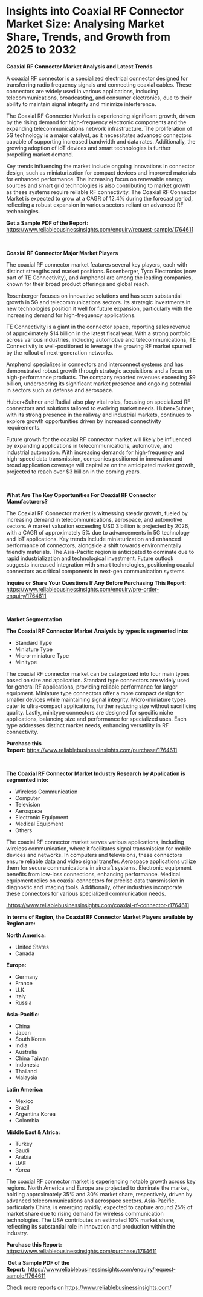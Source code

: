<p><h1>Insights into Coaxial RF Connector Market Size: Analysing Market Share, Trends, and Growth from 2025 to 2032</h1></p><p><strong>Coaxial RF Connector Market Analysis and Latest Trends</strong></p>
<p><p>A coaxial RF connector is a specialized electrical connector designed for transferring radio frequency signals and connecting coaxial cables. These connectors are widely used in various applications, including telecommunications, broadcasting, and consumer electronics, due to their ability to maintain signal integrity and minimize interference.</p><p>The Coaxial RF Connector Market is experiencing significant growth, driven by the rising demand for high-frequency electronic components and the expanding telecommunications network infrastructure. The proliferation of 5G technology is a major catalyst, as it necessitates advanced connectors capable of supporting increased bandwidth and data rates. Additionally, the growing adoption of IoT devices and smart technologies is further propelling market demand.</p><p>Key trends influencing the market include ongoing innovations in connector design, such as miniaturization for compact devices and improved materials for enhanced performance. The increasing focus on renewable energy sources and smart grid technologies is also contributing to market growth as these systems require reliable RF connectivity. The Coaxial RF Connector Market is expected to grow at a CAGR of 12.4% during the forecast period, reflecting a robust expansion in various sectors reliant on advanced RF technologies.</p></p>
<p><strong>Get a Sample PDF of the Report:&nbsp;</strong> <a href="https://www.reliablebusinessinsights.com/enquiry/request-sample/1764611?utm_campaign=3050&utm_medium=2&utm_source=Github&utm_content=ia&utm_term=06042025&utm_id=coaxial-rf-connector">https://www.reliablebusinessinsights.com/enquiry/request-sample/1764611</a></p>
<p>&nbsp;</p>
<p><strong>Coaxial RF Connector Major Market Players</strong></p>
<p><p>The coaxial RF connector market features several key players, each with distinct strengths and market positions. Rosenberger, Tyco Electronics (now part of TE Connectivity), and Amphenol are among the leading companies, known for their broad product offerings and global reach. </p><p>Rosenberger focuses on innovative solutions and has seen substantial growth in 5G and telecommunications sectors. Its strategic investments in new technologies position it well for future expansion, particularly with the increasing demand for high-frequency applications.</p><p>TE Connectivity is a giant in the connector space, reporting sales revenue of approximately $14 billion in the latest fiscal year. With a strong portfolio across various industries, including automotive and telecommunications, TE Connectivity is well-positioned to leverage the growing RF market spurred by the rollout of next-generation networks.</p><p>Amphenol specializes in connectors and interconnect systems and has demonstrated robust growth through strategic acquisitions and a focus on high-performance products. The company reported revenues exceeding $9 billion, underscoring its significant market presence and ongoing potential in sectors such as defense and aerospace.</p><p>Huber+Suhner and Radiall also play vital roles, focusing on specialized RF connectors and solutions tailored to evolving market needs. Huber+Suhner, with its strong presence in the railway and industrial markets, continues to explore growth opportunities driven by increased connectivity requirements.</p><p>Future growth for the coaxial RF connector market will likely be influenced by expanding applications in telecommunications, automotive, and industrial automation. With increasing demands for high-frequency and high-speed data transmission, companies positioned in innovation and broad application coverage will capitalize on the anticipated market growth, projected to reach over $3 billion in the coming years.</p></p>
<p>&nbsp;</p>
<p><strong>What Are The Key Opportunities For Coaxial RF Connector Manufacturers?</strong></p>
<p><p>The Coaxial RF Connector market is witnessing steady growth, fueled by increasing demand in telecommunications, aerospace, and automotive sectors. A market valuation exceeding USD 3 billion is projected by 2026, with a CAGR of approximately 5% due to advancements in 5G technology and IoT applications. Key trends include miniaturization and enhanced performance of connectors, alongside a shift towards environmentally friendly materials. The Asia-Pacific region is anticipated to dominate due to rapid industrialization and technological investment. Future outlook suggests increased integration with smart technologies, positioning coaxial connectors as critical components in next-gen communication systems.</p></p>
<p><strong>Inquire or Share Your Questions If Any Before Purchasing This Report:</strong> <a href="https://www.reliablebusinessinsights.com/enquiry/pre-order-enquiry/1764611?utm_campaign=3050&utm_medium=2&utm_source=Github&utm_content=ia&utm_term=06042025&utm_id=coaxial-rf-connector">https://www.reliablebusinessinsights.com/enquiry/pre-order-enquiry/1764611</a></p>
<p>&nbsp;</p>
<p><strong>Market Segmentation</strong></p>
<p><strong>The Coaxial RF Connector Market Analysis by types is segmented into:</strong></p>
<p><ul><li>Standard Type</li><li>Miniature Type</li><li>Micro-miniature Type</li><li>Minitype</li></ul></p>
<p><p>The coaxial RF connector market can be categorized into four main types based on size and application. Standard type connectors are widely used for general RF applications, providing reliable performance for larger equipment. Miniature type connectors offer a more compact design for smaller devices while maintaining signal integrity. Micro-miniature types cater to ultra-compact applications, further reducing size without sacrificing quality. Lastly, minitype connectors are designed for specific niche applications, balancing size and performance for specialized uses. Each type addresses distinct market needs, enhancing versatility in RF connectivity.</p></p>
<p><strong>Purchase this Report:&nbsp;</strong><a href="https://www.reliablebusinessinsights.com/purchase/1764611?utm_campaign=3050&utm_medium=2&utm_source=Github&utm_content=ia&utm_term=06042025&utm_id=coaxial-rf-connector">https://www.reliablebusinessinsights.com/purchase/1764611</a></p>
<p>&nbsp;</p>
<p><strong>The Coaxial RF Connector Market Industry Research by Application is segmented into:</strong></p>
<p><ul><li>Wireless Communication</li><li>Computer</li><li>Television</li><li>Aerospace</li><li>Electronic Equipment</li><li>Medical Equipment</li><li>Others</li></ul></p>
<p><p>The coaxial RF connector market serves various applications, including wireless communication, where it facilitates signal transmission for mobile devices and networks. In computers and televisions, these connectors ensure reliable data and video signal transfer. Aerospace applications utilize them for secure communications in aircraft systems. Electronic equipment benefits from low-loss connections, enhancing performance. Medical equipment relies on coaxial connectors for precise data transmission in diagnostic and imaging tools. Additionally, other industries incorporate these connectors for various specialized communication needs.</p></p>
<p><a href="https://www.reliablebusinessinsights.com/coaxial-rf-connector-r1764611?utm_campaign=3050&utm_medium=2&utm_source=Github&utm_content=ia&utm_term=06042025&utm_id=coaxial-rf-connector">&nbsp;https://www.reliablebusinessinsights.com/coaxial-rf-connector-r1764611</a></p>
<p><strong>In terms of Region, the Coaxial RF Connector Market Players available by Region are:</strong></p>
<p>
    <p> <strong> North America: </strong>
        <ul>
            <li>United States</li>
            <li>Canada</li>
        </ul>
        </p> 
    <p> <strong> Europe: </strong>
        <ul>
            <li>Germany</li>
            <li>France</li>
            <li>U.K.</li>
            <li>Italy</li>
            <li>Russia</li>
        </ul>
        </p> 
    <p> <strong> Asia-Pacific: </strong>
        <ul>
            <li>China</li>
            <li>Japan</li>
            <li>South Korea</li>
            <li>India</li>
            <li>Australia</li>
            <li>China Taiwan</li>
            <li>Indonesia</li>
            <li>Thailand</li>
            <li>Malaysia</li>
        </ul>
        </p> 
    <p> <strong> Latin America: </strong>
        <ul>
            <li>Mexico</li>
            <li>Brazil</li>
            <li>Argentina Korea</li>
            <li>Colombia</li>
        </ul>
        </p> 
    <p> <strong> Middle East & Africa: </strong>
        <ul>
            <li>Turkey</li>
            <li>Saudi</li>
            <li>Arabia</li>
            <li>UAE</li>
            <li>Korea</li>
        </ul>
    </p>
    </p>
<p><p>The coaxial RF connector market is experiencing notable growth across key regions. North America and Europe are projected to dominate the market, holding approximately 35% and 30% market share, respectively, driven by advanced telecommunications and aerospace sectors. Asia-Pacific, particularly China, is emerging rapidly, expected to capture around 25% of market share due to rising demand for wireless communication technologies. The USA contributes an estimated 10% market share, reflecting its substantial role in innovation and production within the industry.</p></p>
<p><strong>Purchase this Report: </strong><a href="https://www.reliablebusinessinsights.com/purchase/1764611?utm_campaign=3050&utm_medium=2&utm_source=Github&utm_content=ia&utm_term=06042025&utm_id=coaxial-rf-connector">https://www.reliablebusinessinsights.com/purchase/1764611</a></p>
<p>&nbsp;<strong>Get a Sample PDF of the Report:&nbsp;&nbsp;</strong><a href="https://www.reliablebusinessinsights.com/enquiry/request-sample/1764611?utm_campaign=3050&utm_medium=2&utm_source=Github&utm_content=ia&utm_term=06042025&utm_id=coaxial-rf-connector">https://www.reliablebusinessinsights.com/enquiry/request-sample/1764611</a></p>
<p><strong></strong></p>
<p>Check more reports on <a href="https://www.reliablebusinessinsights.com/?utm_campaign=3050&utm_medium=2&utm_source=Github&utm_content=ia&utm_term=06042025&utm_id=coaxial-rf-connector">https://www.reliablebusinessinsights.com/</a></p>